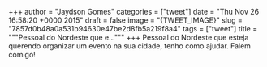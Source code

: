 
+++
author = "Jaydson Gomes"
categories = ["tweet"]
date = "Thu Nov 26 16:58:20 +0000 2015"
draft = false
image = "{TWEET_IMAGE}"
slug = "7857d0b48a0a531b94630e47be2d8fb5a219f8a4"
tags = ["tweet"]
title = """Pessoal do Nordeste que e..."""
+++
Pessoal do Nordeste que esteja querendo organizar um evento na sua cidade, tenho como ajudar. Falem comigo!
